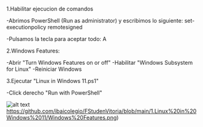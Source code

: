 1.Habilitar ejecucion de comandos

-Abrimos PowerShell (Run as administrator) y escribimos lo siguiente:
set-executionpolicy remotesigned

-Pulsamos la tecla para aceptar todo:
A


2.Windows Features:

-Abrir "Turn Windows Features on or off"
-Habilitar "Windows Subsystem for Linux"
-Reiniciar Windows


3.Ejecutar "Linux in Windows 11.ps1"

-Click derecho "Run with PowerShell"

![alt text](https://github.com/ibaicolegio/FStudenVitoria/blob/main/1.Linux%20in%20Windows%2011/Windows%20Features.png)https://github.com/ibaicolegio/FStudenVitoria/blob/main/1.Linux%20in%20Windows%2011/Windows%20Features.png)
